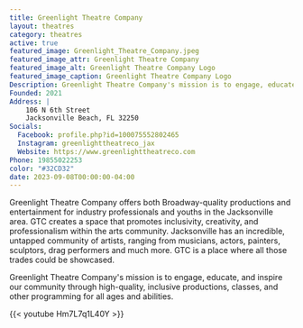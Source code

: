 ```yaml
---
title: Greenlight Theatre Company
layout: theatres
category: theatres
active: true
featured_image: Greenlight_Theatre_Company.jpeg
featured_image_attr: Greenlight Theatre Company
featured_image_alt: Greenlight Theatre Company Logo
featured_image_caption: Greenlight Theatre Company Logo
Description: Greenlight Theatre Company's mission is to engage, educate, and inspire our community through high-quality, inclusive productions, classes, and other programming for all ages and abilities.
Founded: 2021
Address: |
    106 N 6th Street
    Jacksonville Beach, FL 32250
Socials:
  Facebook: profile.php?id=100075552802465
  Instagram: greenlighttheatreco_jax
  Website: https://www.greenlighttheatreco.com
Phone: 19855022253
color: "#32CD32"
date: 2023-09-08T00:00:00-04:00
---
```

Greenlight Theatre Company offers both Broadway-quality productions and entertainment for industry professionals and youths in the Jacksonville area. GTC creates a space that promotes inclusivity, creativity, and professionalism within the arts community. Jacksonville has an incredible, untapped community of artists, ranging from musicians, actors, painters, sculptors, drag performers and much more. GTC is a place where all those trades could be showcased.​

Greenlight Theatre Company's mission is to engage, educate, and inspire our community through high-quality, inclusive productions, classes, and other programming for all ages and abilities.

{{< youtube Hm7L7q1L40Y >}}
